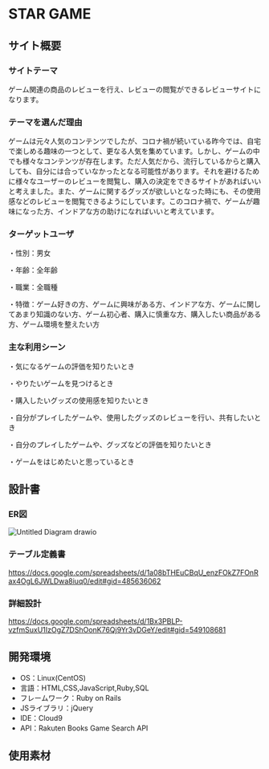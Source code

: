 # STAR GAME

## サイト概要

### サイトテーマ
ゲーム関連の商品のレビューを行え、レビューの閲覧ができるレビューサイトになります。

### テーマを選んだ理由
ゲームは元々人気のコンテンツでしたが、コロナ禍が続いている昨今では、自宅で楽しめる趣味の一つとして、更なる人気を集めています。しかし、ゲームの中でも様々なコンテンツが存在します。ただ人気だから、流行しているからと購入しても、自分には合っていなかったとなる可能性があります。それを避けるために様々なユーザーのレビューを閲覧し、購入の決定をできるサイトがあればいいと考えました。また、ゲームに関するグッズが欲しいとなった時にも、その使用感などのレビューを閲覧できるようにしています。このコロナ禍で、ゲームが趣味になった方、インドアな方の助けになればいいと考えています。

### ターゲットユーザ
・性別：男女

・年齢：全年齢

・職業：全職種

・特徴：ゲーム好きの方、ゲームに興味がある方、インドアな方、ゲームに関してあまり知識のない方、ゲーム初心者、購入に慎重な方、購入したい商品がある方、ゲーム環境を整えたい方

### 主な利用シーン
・気になるゲームの評価を知りたいとき

・やりたいゲームを見つけるとき

・購入したいグッズの使用感を知りたいとき

・自分がプレイしたゲームや、使用したグッズのレビューを行い、共有したいとき

・自分のプレイしたゲームや、グッズなどの評価を知りたいとき

・ゲームをはじめたいと思っているとき

## 設計書
### ER図
![Untitled Diagram drawio](https://user-images.githubusercontent.com/106648206/182280534-ff5d4ccd-0159-4e24-b59e-94b93b93b79b.png)


### テーブル定義書

https://docs.google.com/spreadsheets/d/1a08bTHEuCBqU_enzFOkZ7FOnRax4OgL6JWLDwa8iuq0/edit#gid=485636062

### 詳細設計

https://docs.google.com/spreadsheets/d/1Bx3PBLP-vzfmSuxU1IzOgZ7DShOonK76Qj9Yr3vDGeY/edit#gid=549108681

## 開発環境
- OS：Linux(CentOS)
- 言語：HTML,CSS,JavaScript,Ruby,SQL
- フレームワーク：Ruby on Rails
- JSライブラリ：jQuery
- IDE：Cloud9
- API：Rakuten Books Game Search API

## 使用素材

